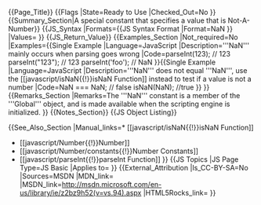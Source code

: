 {{Page_Title}}
{{Flags
|State=Ready to Use
|Checked_Out=No
}}
{{Summary_Section|A special constant that specifies a value that is Not-A-Number}}
{{JS_Syntax
|Formats={{JS Syntax Format
|Format=NaN
}}
|Values=
}}
{{JS_Return_Value}}
{{Examples_Section
|Not_required=No
|Examples={{Single Example
|Language=JavaScript
|Description='''NaN''' mainly occurs when parsing goes wrong
|Code=parseInt(123); // 123
parseInt("123"); // 123
parseInt('foo'); // NaN
}}{{Single Example
|Language=JavaScript
|Description='''NaN''' does not equal '''NaN''', use the [[javascript/isNaN{{!}}isNaN Function]] instead to test if a value is not a number
|Code=NaN === NaN; // false
isNaN(NaN); //true
}}
}}
{{Remarks_Section
|Remarks=The '''NaN''' constant is a member of the '''Global''' object, and is made available when the scripting engine is initialized.
}}
{{Notes_Section}}
{{JS Object Listing}}

{{See_Also_Section
|Manual_links=* [[javascript/isNaN{{!}}isNaN Function]]
* [[javascript/Number{{!}}Number]]
* [[javascript/Number/constants{{!}}Number Constants]]
* [[javascript/parseInt{{!}}parseInt Function]]
}}
{{JS Topics
|JS Page Type=JS Basic
|Applies to=
}}
{{External_Attribution
|Is_CC-BY-SA=No
|Sources=MSDN
|MDN_link=
|MSDN_link=http://msdn.microsoft.com/en-us/library/ie/z2bz9h52(v=vs.94).aspx
|HTML5Rocks_link=
}}